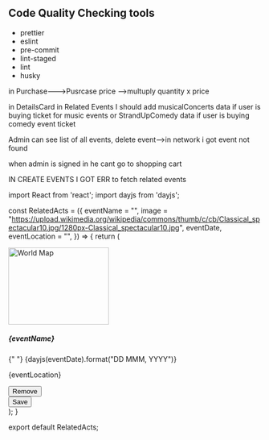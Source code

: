 ## Code Quality Checking tools

* prettier
* eslint
* pre-commit
* lint-staged
* lint
* husky


in Purchase--->Pusrcase price -->multuply quantity x price


in DetailsCard in Related Events I should add musicalConcerts data if user is buying ticket for music events or StrandUpComedy data if user is buying comedy event ticket

Admin can see list of all events,  delete event-->in network i got event not found

when admin is signed in he cant go to shopping cart


IN CREATE EVENTS I GOT ERR to fetch related events




import React from 'react';
import dayjs from 'dayjs';

const RelatedActs = ({
    eventName = "",
    image = "https://upload.wikimedia.org/wikipedia/commons/thumb/c/cb/Classical_spectacular10.jpg/1280px-Classical_spectacular10.jpg",
    eventDate,
    eventLocation = "",
}) => {
    return (
        <div>
            <div className='left-right'>
                <div className='left-related' >
                    <img
                        className="left-related-image"
                        src={image}
                        alt="World Map"
                        width="200"
                        height="153"
                    />
                </div>
                <div className='right-related'>
                    <h5 className="right-title">{eventName}</h5>
                    <p className="botom-event-card-date">
                        {" "}
                        {dayjs(eventDate).format("DD MMM, YYYY")}</p>
                    <p className="right-location">{eventLocation}</p>
                    <button className="right-button">Remove</button>
                </div>
            </div>
            <button>Save</button>
        </div>
    );
}

export default RelatedActs;
